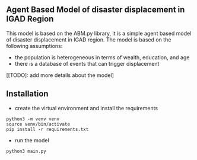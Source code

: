 ## Agent Based Model of disaster displacement in IGAD Region

This model is based on the ABM.py library, it is a simple agent based model of disaster displacement in IGAD region. The model is based on the following assumptions:
- the population is heterogeneous in terms of wealth, education, and age
- there is a database of events that can trigger displacement


[[TODO]: add more details about the model]

## Installation
- create the virtual environment and install the requirements
```
python3 -m venv venv
source venv/bin/activate
pip install -r requirements.txt
```
- run the model
```
python3 main.py
```


